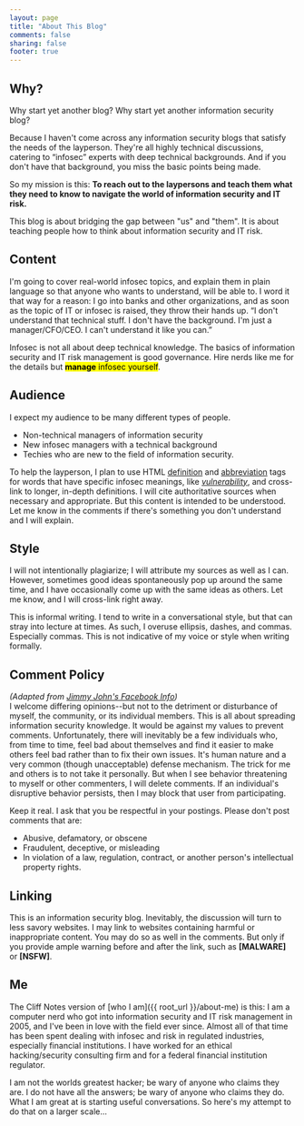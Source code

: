 ```yaml
---
layout: page
title: "About This Blog"
comments: false
sharing: false
footer: true
---
```

## Why?
Why start yet another blog?  Why start yet another information security blog?  

Because I haven't come across any information security blogs that satisfy the needs of the layperson.  They're all highly technical discussions, catering to “infosec” experts with deep technical backgrounds.  And if you don't have that background, you miss the basic points being made.

So my mission is this: **To reach out to the laypersons and teach them what they need to know to navigate the world of information security and IT risk.**  

This blog is about bridging the gap between "us" and "them".  It is about teaching people how to think about information security and IT risk. 


## Content
I'm going to cover real-world infosec topics, and explain them in plain language so that anyone who wants to understand, will be able to.  I word it that way for a reason: I go into banks and other organizations, and as soon as the topic of IT or infosec is raised, they throw their hands up.  “I don't understand that technical stuff.  I don't have the background.  I'm just a manager/CFO/CEO.  I can't understand it like you can.”

Infosec is not all about deep technical knowledge. The basics of information security and IT risk management is good governance.  Hire nerds like me for the details but <mark>**manage** infosec yourself</mark>. 


## Audience
I expect my audience to be many different types of people.  

* Non-technical managers of information security
* New infosec managers with a technical background
* Techies who are new to the field of information security.

To help the layperson, I plan to use HTML [definition](http://w3schools.com/tags/tag_dfn.asp) and [abbreviation](http://w3schools.com/tags/tag_abbr.asp) tags for words that have specific infosec meanings, like [<dfn title="A specific weakness in the protections or defenses surrounding an asset.">vulnerability</dfn>](http://en.wikipedia.org/wiki/Vulnerability), and cross-link to longer, in-depth definitions. I will cite authoritative sources when necessary and appropriate. But this content is intended to be understood.  Let me know in the comments if there's something you don't understand and I will explain.


## Style
I will not intentionally plagiarize; I will attribute my sources as well as I can. However, sometimes good ideas spontaneously pop up around the same time, and I have occasionally come up with the same ideas as others.  Let me know, and I will cross-link right away. 

This is informal writing. I tend to write in a conversational style, but that can stray into lecture at times. As such, I overuse ellipsis, dashes, and commas. Especially commas. This is not indicative of my voice or style when writing formally.


## Comment Policy
_<aside>(Adapted from [Jimmy John's Facebook Info](https://www.facebook.com/jimmyjohns/info))</aside>_
I welcome differing opinions--but not to the detriment or disturbance of myself, the community, or its individual members.  This is all about spreading information security knowledge.  It would be against my values to prevent comments.  Unfortunately, there will inevitably be a few individuals who, from time to time, feel bad about themselves and find it easier to make others feel bad rather than to fix their own issues.  It's human nature and a very common (though unacceptable) defense mechanism.  The trick for me and others is to not take it personally.  But when I see behavior threatening to myself or other commenters, I will delete comments.  If an individual's disruptive behavior persists, then I may block that user from participating.

Keep it real.  I ask that you be respectful in your postings.  Please don't post comments that are:

* Abusive, defamatory, or obscene
* Fraudulent, deceptive, or misleading
* In violation of a law, regulation, contract, or another person's intellectual property rights.


## Linking
This is an information security blog.  Inevitably, the discussion will turn to less savory websites.  I may link to websites containing harmful or inappropriate content.  You may do so as well in the comments.  But only if you provide ample warning before and after the link, such as **\[MALWARE]** or **\[NSFW]**.


## Me
The Cliff Notes version of [who I am]({{ root_url }}/about-me) is this: I am a computer nerd who got into information security and IT risk management in 2005, and I've been in love with the field ever since.  Almost all of that time has been spent dealing with infosec and risk in regulated industries, especially financial institutions.  I have worked for an ethical hacking/security consulting firm and for a federal financial institution regulator.  

I am not the worlds greatest hacker; be wary of anyone who claims they are. I do not have all the answers; be wary of anyone who claims they do. What I am great at is starting useful conversations.  So here's my attempt to do that on a larger scale...